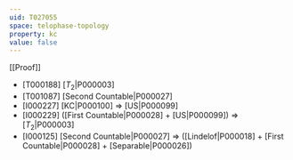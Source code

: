```yaml
---
uid: T027055
space: telophase-topology
property: kc
value: false
---
```

[[Proof]]

* [T000188] [$T_2$|P000003]
* [T001087] [Second Countable|P000027]
* [I000227] [KC|P000100] => [US|P000099]
* [I000229] ([First Countable|P000028] + [US|P000099]) => [$T_2$|P000003]
* [I000125] [Second Countable|P000027] => ([Lindelof|P000018] + [First Countable|P000028] + [Separable|P000026])

